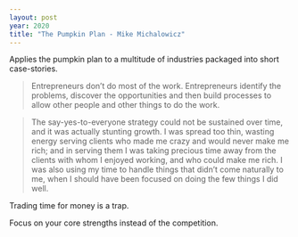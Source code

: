```yaml
---
layout: post
year: 2020
title: "The Pumpkin Plan - Mike Michalowicz"
---
```


Applies the pumpkin plan to a multitude of industries packaged into short case-stories.

> Entrepreneurs don’t do most of the work. Entrepreneurs identify the problems, discover the opportunities and then build processes to allow other people and other things to do the work.

> The say-yes-to-everyone strategy could not be sustained over time, and it was actually stunting growth. I was spread too thin, wasting energy serving clients who made me crazy and would never make me rich; and in serving them I was taking precious time away from the clients with whom I enjoyed working, and who could make me rich. I was also using my time to handle things that didn’t come naturally to me, when I should have been focused on doing the few things I did well.

Trading time for money is a trap.

Focus on your core strengths instead of the competition.

